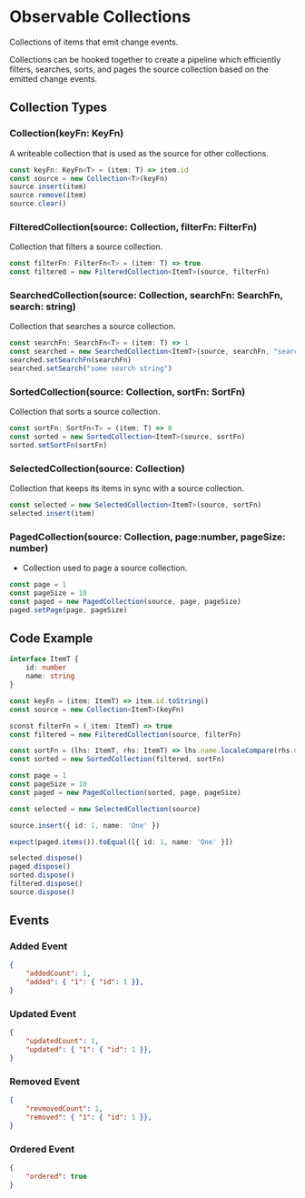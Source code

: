 # Observable Collections

Collections of items that emit change events.

Collections can be hooked together to create a pipeline which efficiently filters, searches, sorts, and pages the source collection based on the emitted change events.

## Collection Types

### Collection(keyFn: KeyFn)

A writeable collection that is used as the source for other collections.

```typescript
const keyFn: KeyFn<T> = (item: T) => item.id
const source = new Collection<T>(keyFn)
source.insert(item)
source.remove(item)
source.clear()
```

### FilteredCollection(source: Collection, filterFn: FilterFn)

Collection that filters a source collection.

```typescript
const filterFn: FilterFn<T> = (item: T) => true
const filtered = new FilteredCollection<ItemT>(source, filterFn)
```

### SearchedCollection(source: Collection, searchFn: SearchFn, search: string)

Collection that searches a source collection.

```typescript
const searchFn: SearchFn<T> = (item: T) => 1
const searched = new SearchedCollection<ItemT>(source, searchFn, "search string")
searched.setSearchFn(searchFn)
searched.setSearch("some search string")
```

### SortedCollection(source: Collection, sortFn: SortFn)

Collection that sorts a source collection.

```typescript
const sortFn: SortFn<T> = (item: T) => 0
const sorted = new SortedCollection<ItemT>(source, sortFn)
sorted.setSortFn(sortFn)
```

### SelectedCollection(source: Collection)

Collection that keeps its items in sync with a source collection.

```typescript
const selected = new SelectedCollection<ItemT>(source, sortFn)
selected.insert(item)
```

### PagedCollection(source: Collection, page:number, pageSize: number)

- Collection used to page a source collection.

```typescript
const page = 1
const pageSize = 10
const paged = new PagedCollection(source, page, pageSize)
paged.setPage(page, pageSize)
```

## Code Example

```typescript
interface ItemT {
    id: number
    name: string
}

const keyFn = (item: ItemT) => item.id.toString()
const source = new Collection<ItemT>(keyFn)

sconst filterFn = (_item: ItemT) => true
const filtered = new FilteredCollection(source, filterFn)

const sortFn = (lhs: ItemT, rhs: ItemT) => lhs.name.localeCompare(rhs.name)
const sorted = new SortedCollection(filtered, sortFn)

const page = 1
const pageSize = 10
const paged = new PagedCollection(sorted, page, pageSize)

const selected = new SelectedCollection(source)

source.insert({ id: 1, name: 'One' })

expect(paged.items()).toEqual([{ id: 1, name: 'One' }])

selected.dispose()
paged.dispose()
sorted.dispose()
filtered.dispose()
source.dispose()
```

## Events

### Added Event

```json
{
    "addedCount": 1,
    "added": { "1": { "id": 1 }},
}
```

### Updated Event

```json
{
    "updatedCount": 1,
    "updated": { "1": { "id": 1 }},
}
```

### Removed Event

```json
{
    "revmovedCount": 1,
    "removed": { "1": { "id": 1 }},
}
```

### Ordered Event

```json
{
    "ordered": true
}
```

